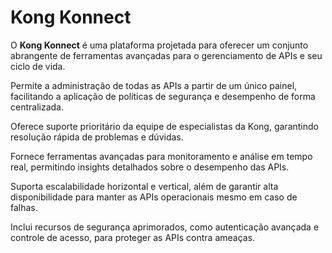 # Kong Konnect

O **Kong Konnect** é uma plataforma projetada para oferecer um conjunto abrangente de ferramentas avançadas para o gerenciamento de APIs e seu ciclo de vida.

Permite a administração de todas as APIs a partir de um único painel, facilitando a aplicação de políticas de segurança e desempenho de forma centralizada.

Oferece suporte prioritário da equipe de especialistas da Kong, garantindo resolução rápida de problemas e dúvidas.

Fornece ferramentas avançadas para monitoramento e análise em tempo real, permitindo insights detalhados sobre o desempenho das APIs.

Suporta escalabilidade horizontal e vertical, além de garantir alta disponibilidade para manter as APIs operacionais mesmo em caso de falhas.

Inclui recursos de segurança aprimorados, como autenticação avançada e controle de acesso, para proteger as APIs contra ameaças.

